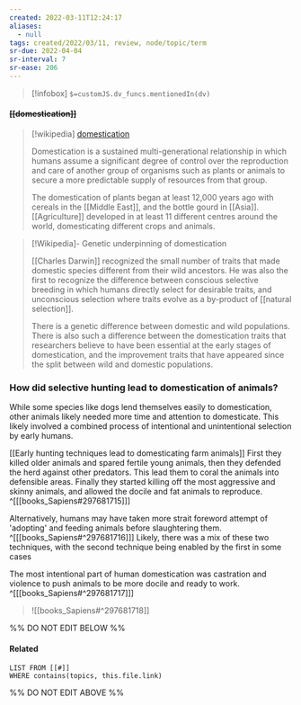 ```yaml
---
created: 2022-03-11T12:24:17 
aliases:
  - null
tags: created/2022/03/11, review, node/topic/term
sr-due: 2022-04-04
sr-interval: 7
sr-ease: 206
---
```

> [!infobox]
`$=customJS.dv_funcs.mentionedIn(dv)`

#### <s class="topic-title">[[domestication]]</s>

> [!wikipedia] [domestication](https://en.wikipedia.org/wiki/Domestication)
> 
> Domestication is a sustained multi-generational relationship in which humans assume a significant degree of control over the reproduction and care of another group of organisms such as plants or animals to secure a more predictable supply of resources from that group. 
> 
> The domestication of plants began at least 12,000 years ago with cereals in the [[Middle East]], and the bottle gourd in [[Asia]]. [[Agriculture]] developed in at least 11 different centres around the world, domesticating different crops and animals.

> [!Wikipedia]- Genetic underpinning of domestication
> 
> [[Charles Darwin]] recognized the small number of traits that made domestic species different from their wild ancestors. He was also the first to recognize the difference between conscious selective breeding in which humans directly select for desirable traits, and unconscious selection where traits evolve as a by-product of [[natural selection]].
> 
> There is a genetic difference between domestic and wild populations. There is also such a difference between the domestication traits that researchers believe to have been essential at the early stages of domestication, and the improvement traits that have appeared since the split between wild and domestic populations. 
> 
>

### How did selective hunting lead to domestication of animals?

While some species like dogs lend themselves easily to domestication, other animals likely needed more time and attention to domesticate.
This likely involved a combined process of intentional and unintentional selection by early humans.

[[Early hunting techniques lead to domesticating farm animals]]
First they killed older animals and spared fertile young animals, then they defended the herd against other predators. This lead them to coral the animals into defensible areas. Finally they started killing off the most aggressive and skinny animals, and allowed the docile and fat animals to reproduce.  
^[[[books_Sapiens#297681715]]]

Alternatively, humans may have taken more strait foreword attempt of 'adopting' and feeding animals before slaughtering them.
^[[[books_Sapiens#^297681716]]]
Likely, there was a mix of these two techniques, with the second technique being enabled by the first in some cases

The most intentional part of human domestication was castration and violence to push animals to be more docile and ready to work.
^[[[books_Sapiens#^297681717]]]

> ![[books_Sapiens#^297681718]]

%% DO NOT EDIT BELOW %%

#### Related 

```dataview
LIST FROM [[#]]
WHERE contains(topics, this.file.link)
```
%% DO NOT EDIT ABOVE %%
